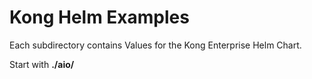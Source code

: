 # Kong Helm Examples

Each subdirectory contains Values for the Kong Enterprise Helm Chart.

Start with **./aio/**
